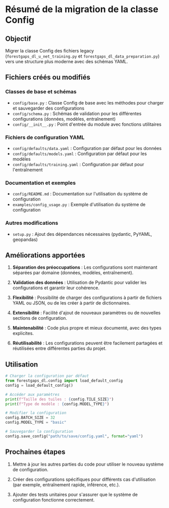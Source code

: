 # Résumé de la migration de la classe Config

## Objectif
Migrer la classe Config des fichiers legacy (`forestgaps_dl_u_net_training.py` et `forestgaps_dl_data_preparation.py`) vers une structure plus moderne avec des schémas YAML.

## Fichiers créés ou modifiés

### Classes de base et schémas
- `config/base.py` : Classe Config de base avec les méthodes pour charger et sauvegarder des configurations
- `config/schema.py` : Schémas de validation pour les différentes configurations (données, modèles, entraînement)
- `config/__init__.py` : Point d'entrée du module avec fonctions utilitaires

### Fichiers de configuration YAML
- `config/defaults/data.yaml` : Configuration par défaut pour les données
- `config/defaults/models.yaml` : Configuration par défaut pour les modèles
- `config/defaults/training.yaml` : Configuration par défaut pour l'entraînement

### Documentation et exemples
- `config/README.md` : Documentation sur l'utilisation du système de configuration
- `examples/config_usage.py` : Exemple d'utilisation du système de configuration

### Autres modifications
- `setup.py` : Ajout des dépendances nécessaires (pydantic, PyYAML, geopandas)

## Améliorations apportées

1. **Séparation des préoccupations** : Les configurations sont maintenant séparées par domaine (données, modèles, entraînement).

2. **Validation des données** : Utilisation de Pydantic pour valider les configurations et garantir leur cohérence.

3. **Flexibilité** : Possibilité de charger des configurations à partir de fichiers YAML ou JSON, ou de les créer à partir de dictionnaires.

4. **Extensibilité** : Facilité d'ajout de nouveaux paramètres ou de nouvelles sections de configuration.

5. **Maintenabilité** : Code plus propre et mieux documenté, avec des types explicites.

6. **Réutilisabilité** : Les configurations peuvent être facilement partagées et réutilisées entre différentes parties du projet.

## Utilisation

```python
# Charger la configuration par défaut
from forestgaps_dl.config import load_default_config
config = load_default_config()

# Accéder aux paramètres
print(f"Taille des tuiles : {config.TILE_SIZE}")
print(f"Type de modèle : {config.MODEL_TYPE}")

# Modifier la configuration
config.BATCH_SIZE = 32
config.MODEL_TYPE = "basic"

# Sauvegarder la configuration
config.save_config("path/to/save/config.yaml", format="yaml")
```

## Prochaines étapes

1. Mettre à jour les autres parties du code pour utiliser le nouveau système de configuration.

2. Créer des configurations spécifiques pour différents cas d'utilisation (par exemple, entraînement rapide, inférence, etc.).

3. Ajouter des tests unitaires pour s'assurer que le système de configuration fonctionne correctement. 
